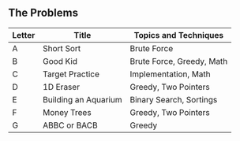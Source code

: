 ## The Problems

|  Letter | Title                     | Topics and Techniques       |
|---------|---------------------------|-----------------------------|
|  A | Short Sort         | Brute Force                       |
|  B | Good Kid         | Brute Force, Greedy, Math              |
|  C | Target Practice         | Implementation, Math           |
|  D | 1D Eraser         | Greedy, Two Pointers             |
|  E | Building an Aquarium         | Binary Search, Sortings        |
|  F | Money Trees        | Greedy, Two Pointers       |
|  G | ABBC or BACB       | Greedy       |




